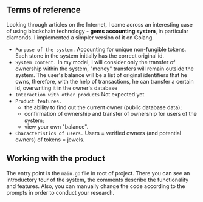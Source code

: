 ## Terms of reference

Looking through articles on the Internet, I came across an interesting case of using blockchain technology - __gems accounting system__, in particular diamonds.
I implemented a simpler version of it on Golang.

* `Purpose of the system.` Accounting for unique non-fungible tokens. Each stone in the system initially has the correct original id.
* `System content.` In my model, I will consider only the transfer of ownership within the system, "money" transfers will remain outside the system. The user's balance will be a list of original identifiers that he owns, therefore, with the help of transactions, he can transfer a certain id, overwriting it in the owner's database
* `Interaction with other products` Not expected yet
* `Product features.`
  * the ability to find out the current owner (public database data);
  * confirmation of ownership and transfer of ownership for users of the system;
  * view your own "balance".
* `Characteristics of users.` Users = verified owners (and potential owners) of tokens = jewels.

## Working with the product

The entry point is the `main.go` file in root of project.
There you can see an introductory tour of the system, the comments describe the functionality and features. Also, you can manually change the code according to the prompts in order to conduct your research.
